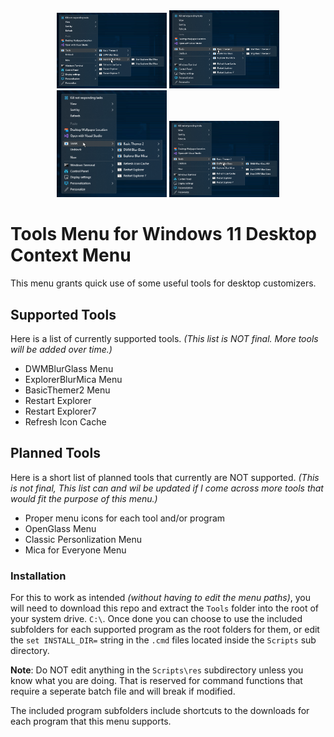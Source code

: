 <center>
<img width="35%" src="Previews/0uLvdoetXF.png" /> <img width="35%" src="Previews/u7AmsWaw9t.png" /><br />
<img width="35%" src="Previews/zQGJDKer7L.png" /> <img width="35%" src="Previews/Dqnb1pLaD4.png" />
</center>

<!--
# Tools Menu for Windows 11 Desktop Context Menu
This menu grants quick use of some useful tools for desktop customizers.

## Supported Tools
Here is a list of currently supported tools. *(This list is NOT final. More tools will be added over time.)*

- DWMBlurGlass Menu
- ExplorerBlurMica Menu
- BasicThemer2 Menu
- Restart Explorer
- Restart Explorer7
- Refresh Icon Cache

## Planned Tools
Here is a short list of planned tools that currently are NOT supported. *(This is not final, This list can and wil be updated if I come across more tools that would fit the purpose of this menu.)*

- Proper menu icons for each tool and/or program
- OpenGlass Menu
- Classic Personlization Menu
- Mica for Everyone Menu

### Installation
For this to work as intended *(without having to edit the menu paths)*, you will need to download this repo and extract the `Tools` folder into the root of your system drive. `C:\`. Once done you can choose to use the included subfolders for each supported program as the root folders for them, or edit the `set INSTALL_DIR=` string in the `.cmd` files located inside the `Scripts` sub directory.

**Note**: Do NOT edit anything in the `Scripts\res` subdirectory unless you know what you are doing. That is reserved for command functions that require a seperate batch file and will break if modified.

The included program subfolders include shortcuts to the downloads for each program that this menu supports.
--> 

<h1 id="tools-menu-for-windows-11-desktop-context-menu">Tools Menu for Windows 11 Desktop Context Menu</h1>
<p>This menu grants quick use of some useful tools for desktop customizers.</p>
<h2 id="supported-tools">Supported Tools</h2>
<p>Here is a list of currently supported tools. <em>(This list is NOT final. More tools will be added over time.)</em></p>
<ul>
<li>DWMBlurGlass Menu</li>
<li>ExplorerBlurMica Menu</li>
<li>BasicThemer2 Menu</li>
<li>Restart Explorer</li>
<li>Restart Explorer7</li>
<li>Refresh Icon Cache</li>
</ul>
<h2 id="planned-tools">Planned Tools</h2>
<p>Here is a short list of planned tools that currently are NOT supported. <em>(This is not final, This list can and wil be updated if I come across more tools that would fit the purpose of this menu.)</em></p>
<ul>
<li>Proper menu icons for each tool and/or program</li>
<li>OpenGlass Menu</li>
<li>Classic Personlization Menu</li>
<li>Mica for Everyone Menu</li>
</ul>
<h3 id="installation">Installation</h3>
<p>For this to work as intended <em>(without having to edit the menu paths)</em>, you will need to download this repo and extract the <code>Tools</code> folder into the root of your system drive. <code>C:\</code>. Once done you can choose to use the included subfolders for each supported program as the root folders for them, or edit the <code>set INSTALL_DIR=</code> string in the <code>.cmd</code> files located inside the <code>Scripts</code> sub directory.</p>
<p><strong>Note</strong>: Do NOT edit anything in the <code>Scripts\res</code> subdirectory unless you know what you are doing. That is reserved for command functions that require a seperate batch file and will break if modified.</p>
<p>The included program subfolders include shortcuts to the downloads for each program that this menu supports.</p>